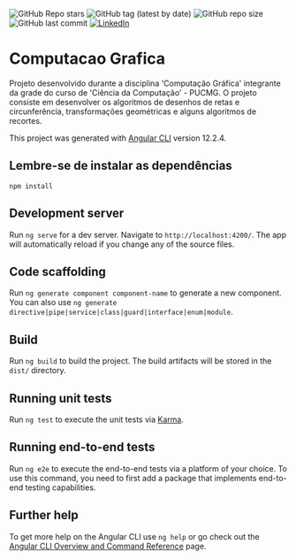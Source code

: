 ![GitHub Repo stars](https://img.shields.io/github/stars/lucasbottrel/ComputacaoGrafica?color=yellow&style=for-the-badge) ![GitHub tag (latest by date)](https://img.shields.io/github/v/tag/lucasbottrel/ComputacaoGrafica?color=%230058e6&label=version&style=for-the-badge) ![GitHub repo size](https://img.shields.io/github/repo-size/lucasbottrel/ComputacaoGrafica?style=for-the-badge) ![GitHub last commit](https://img.shields.io/github/last-commit/lucasbottrel/ComputacaoGrafica?style=for-the-badge) [![LinkedIn][linkedin-shield]][linkedin-url]
 
# Computacao Grafica

Projeto desenvolvido durante a disciplina 'Computação Gráfica' integrante da grade do curso de 'Ciência da Computação' - PUCMG. O projeto consiste em desenvolver os algoritmos de desenhos de retas e circunferência, transformações geométricas e alguns algoritmos de recortes.

This project was generated with [Angular CLI](https://github.com/angular/angular-cli) version 12.2.4.

## Lembre-se de instalar as dependências

` npm install `

## Development server

Run `ng serve` for a dev server. Navigate to `http://localhost:4200/`. The app will automatically reload if you change any of the source files.

## Code scaffolding

Run `ng generate component component-name` to generate a new component. You can also use `ng generate directive|pipe|service|class|guard|interface|enum|module`.

## Build

Run `ng build` to build the project. The build artifacts will be stored in the `dist/` directory.

## Running unit tests

Run `ng test` to execute the unit tests via [Karma](https://karma-runner.github.io).

## Running end-to-end tests

Run `ng e2e` to execute the end-to-end tests via a platform of your choice. To use this command, you need to first add a package that implements end-to-end testing capabilities.

## Further help

To get more help on the Angular CLI use `ng help` or go check out the [Angular CLI Overview and Command Reference](https://angular.io/cli) page.


[linkedin-shield]: https://img.shields.io/badge/-LinkedIn-black.svg?style=for-the-badge&logo=linkedin&colorB=555
[linkedin-url]: https://www.linkedin.com/in/lucas-bottrel/
